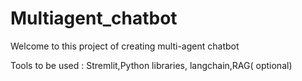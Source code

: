 # Multiagent_chatbot
Welcome to this project of creating multi-agent chatbot 

Tools to be used :
Stremlit,Python libraries, langchain,RAG( optional)
